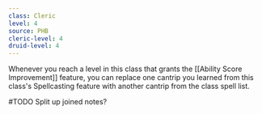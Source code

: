```yaml
---
class: Cleric
level: 4
source: PHB
cleric-level: 4
druid-level: 4
---
```


Whenever you reach a level in this class that grants the [[Ability Score Improvement]] feature, you can replace one cantrip you learned from this class's Spellcasting feature with another cantrip from the class spell list.

#TODO Split up joined notes?
